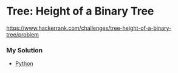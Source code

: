 # Tree: Height of a Binary Tree

https://www.hackerrank.com/challenges/tree-height-of-a-binary-tree/problem

### My Solution

- [Python](tree-height-of-a-binary-tree.py)